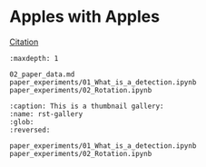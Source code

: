 # Apples with Apples
[Citation](paper_experiments/01_What_is_a_detection.ipynb)

```{toctree}
:maxdepth: 1

02_paper_data.md
paper_experiments/01_What_is_a_detection.ipynb
paper_experiments/02_Rotation.ipynb
```

```{nbgallery}
:caption: This is a thumbnail gallery:
:name: rst-gallery
:glob:
:reversed:

paper_experiments/01_What_is_a_detection.ipynb
paper_experiments/02_Rotation.ipynb
```